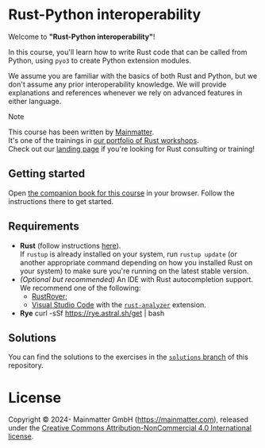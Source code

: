 # Rust-Python interoperability

Welcome to **"Rust-Python interoperability"**!

In this course, you'll learn how to write Rust code that can be called from Python,
using `pyo3` to create Python extension modules.

We assume you are familiar with the basics of both Rust and Python, but we don't assume any prior interoperability knowledge.
We will provide explanations and references whenever we rely on advanced features in either language.

> [!NOTE]
> This course has been written by [Mainmatter](https://mainmatter.com/rust-consulting/).\
> It's one of the trainings in [our portfolio of Rust workshops](https://mainmatter.com/services/workshops/rust/).\
> Check out our [landing page](https://mainmatter.com/rust-consulting/) if you're looking for Rust consulting or
> training!

## Getting started

Open [the companion book for this course](https://rust-exercises.com/rust-python-interop/) in your browser.
Follow the instructions there to get started.

## Requirements

- **Rust** (follow instructions [here](https://www.rust-lang.org/tools/install)).\
  If `rustup` is already installed on your system, run `rustup update` (or another appropriate command depending on how
  you installed Rust on your system)
  to make sure you're running on the latest stable version.
- _(Optional but recommended)_ An IDE with Rust autocompletion support.
  We recommend one of the following:
  - [RustRover](https://www.jetbrains.com/rust/);
  - [Visual Studio Code](https://code.visualstudio.com) with
    the [`rust-analyzer`](https://marketplace.visualstudio.com/items?itemName=matklad.rust-analyzer) extension.
- **Rye** curl -sSf https://rye.astral.sh/get | bash

## Solutions

You can find the solutions to the exercises in
the [`solutions` branch](https://github.com/mainmatter/rust-python-interoperability/tree/solutions) of this repository.

# License

Copyright © 2024- Mainmatter GmbH (https://mainmatter.com), released under the
[Creative Commons Attribution-NonCommercial 4.0 International license](https://creativecommons.org/licenses/by-nc/4.0/).
